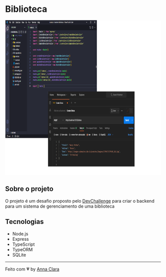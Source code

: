 # Biblioteca 

<img height="500" src="./.github/preview.png">

## Sobre o projeto 

O projeto é um desafio proposto pelo [DevChallenge](https://www.devchallenge.com.br/challenges/5f0b43f5a5fec43156149043/details)  para criar o backend para um sistema de gerenciamento de uma biblioteca

## Tecnologias

- Node.js
- Express
- TypeScript
- TypeORM
- SQLite

---

Feito com 💗 by [Anna Clara](https://github.com/annaclaraf)